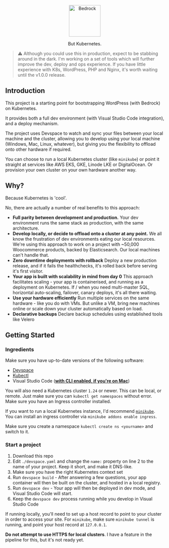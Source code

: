<p align="center">
  <a href="https://roots.io/bedrock/">
    <img alt="Bedrock" src="https://cdn.roots.io/app/uploads/logo-bedrock.svg" height="100">
  </a>
</p>

<p align="center">
  But Kubernetes.
</p>

> :warning: Although you could use this in production, expect to be stabbing around in the dark. I'm working on a set of tools which will further improve the dev, deploy and ops experience. If you have little experience with K8s, WordPress, PHP and Nginx, it's worth waiting until the v1.0.0 release.

## Introduction

This project is a starting point for bootstrapping WordPress (with Bedrock) on Kubernetes.

It provides both a full dev environment (with Visual Studio Code integration), and a deploy mechanism. 

The project uses Devspace to watch and sync your files between your local machine and the cluster, allowing you to develop using your local machine (Windows, Mac, Linux, whatever), but giving you the flexibility to offload onto other hardware if required.

You can choose to run a local Kubernetes cluster (like `minikube`) or point it straight at services like AWS EKS, GKE, Linode LKE or DigitalOcean. Or provision your own cluster on your own hardware another way.

## Why?

Because Kubernetes is 'cool'.

No, there are actually a number of real benefits to this approach:

- **Full parity between development and production.** Your dev environment runs the same stack as production, with the same architecture.
- **Develop locally, or decide to offload onto a cluster at any point.** We all know the frustration of dev environments eating our local resources. We're using this approach to work on a project with ~50,000 Woocommerce products, backed by Elasticsearch. Our local machines can't handle that.
- **Zero downtime deployments with rollback** Deploy a new production release, and if it fails the healthchecks, it's rolled back before serving it's first visitor.
- **Your app is built with scalability in mind from day 0** This approach facilitates scaling - your app is containerised, and running as a deployment on Kubernetes. If / when you need multi-master SQL, horizontal auto-scaling, failover, canary deploys, it's all there waiting.
- **Use your hardware efficiently** Run multiple services on the same hardware - like you do with VMs. But unlike a VM, bring new machines online or scale down your cluster automatically based on load.
- **Declarative backups** Declare backup schedules using established tools like Velero

## Getting Started

### Ingredients

Make sure you have up-to-date versions of the following software:

- [Devspace](https://www.devspace.sh/docs/getting-started/installation)
- [Kubectl](https://kubernetes.io/docs/tasks/tools/)
- Visual Studio Code (**[with CLI enabled, if you're on Mac](https://code.visualstudio.com/docs/setup/mac#:~:text=Launching%20from%20the%20command%20line,executing%20the%20Shell%20Command%3A%20Install%20%27code%27%20command%20in%20PATH%20command.)**)

You will also need a Kubernetes cluster `1.24` or newer. This can be local, or remote. Just make sure you can `kubectl get namespaces` without error. Make sure you have an Ingress controller installed.

If you want to run a local Kubernetes instance, I'd recommend [`minikube`](https://kubernetes.io/docs/tasks/tools/). You can install an ingress controller via `minikube addons enable ingress`.

Make sure you create a namespace `kubectl create ns <yourname>` and switch to it.

### Start a project

1. Download this repo
2. Edit `./devspace.yaml` and change the `name:` property on line 2 to the name of your project. Keep it short, and make it DNS-like.
3. Make sure you have the right Kubernetes context set
4. Run `devspace build` - After answering a few questions, your app container will then be built on the cluster, and hosted in a local registry.
5. Run `devspace dev` - Your app will then be deployed in dev mode, and Visual Studio Code will start.
6. Keep the `devspace dev` process running while you develop in Visual Studio Code

If running locally, you'll need to set up a host record to point to your cluster in order to access your site. For `minikube`, make sure `minikube tunnel` is running, and point your host record at `127.0.0.1`.

**Do not attempt to use HTTPS for local clusters**. I have a feature in the pipeline for this, but it's not ready yet.

